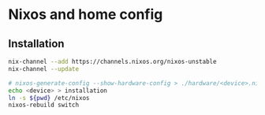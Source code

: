 # Nixos and home config

## Installation

```bash
nix-channel --add https://channels.nixos.org/nixos-unstable
nix-channel --update

# nixos-generate-config --show-hardware-config > ./hardware/<device>.nix
echo <device> > installation
ln -s ${pwd} /etc/nixos
nixos-rebuild switch
```
